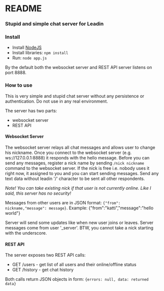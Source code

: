 # README #


### Stupid and simple chat server for Leadin ###

### Install ###

* Install [NodeJS](https://nodejs.org)
* Install libraries: `npm install`
* Run: `node app.js`

By the default both the websocket server and REST API server listens on port 8888.

### How to use ###

This is very simple and stupid chat server without any persistence or authentication. Do not use in any real environment.

The server has two parts:

* websocket server
* REST API

#### Websocket Server ####

The websocket server relays all chat messages and allows user to change his nickname. Once you connect to the websocket server (e.g. ws://127.0.0.1:8888) it responds with the hello message. Before you can send any messages, register a nick name by sending `/nick nickname` command to the websocket server. If the nick is free i.e. nobody uses it right now, it assigned to you and you can start sending messages. Send any text data without leadin '/' character to be sent all other respondents.

*Note! You can take existing nick if that user is not currently online. Like I said, this server has no security!*

Messages from other users are in JSON format: `{"from": nickname,"message": message}`. Example:
{"from":"katti","message":"hello world"}

Server will send some updates like when new user joins or leaves. Server messages come from user '_server'. BTW, you cannot take a nick starting with the underscore.

#### REST API ####

The server exposes two REST API calls:

* GET /users - get list of all users and their online/offline status
* GET /history - get chat history

Both calls return JSON objects in form: `{errors: null, data: returned data}`